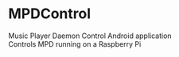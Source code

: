 # MPDControl
Music Player Daemon Control Android application<br />
Controls MPD running on a Raspberry Pi
